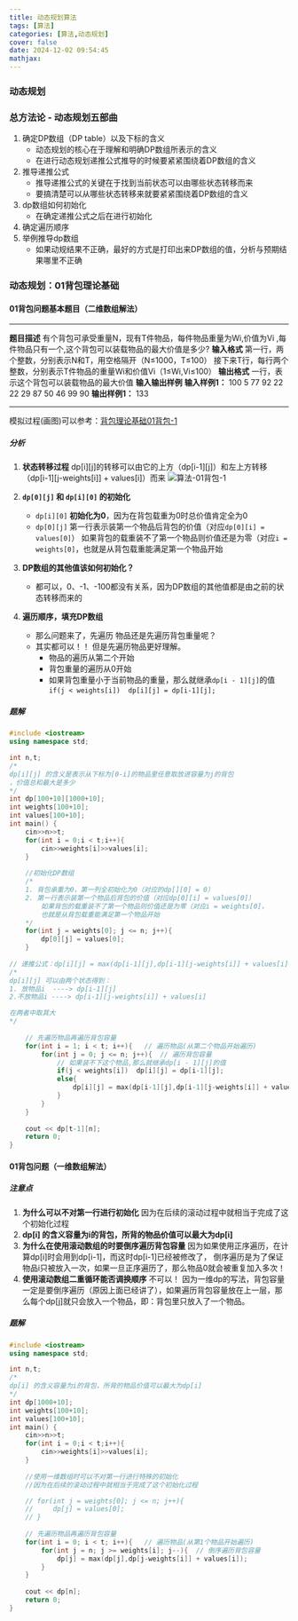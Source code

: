 ```yaml
---
title: 动态规划算法
tags: [算法]
categories: [算法,动态规划]
cover: false
date: 2024-12-02 09:54:45
mathjax:
---
```


### 动态规划

### 总方法论 - 动态规划五部曲
1. 确定DP数组（DP table）以及下标的含义
   - 动态规划的核心在于理解和明确DP数组所表示的含义
   - 在进行动态规划递推公式推导的时候要紧紧围绕着DP数组的含义
2. 推导递推公式
   - 推导递推公式的关键在于找到当前状态可以由哪些状态转移而来
   - 要搞清楚可以从哪些状态转移来就要紧紧围绕着DP数组的含义
3. dp数组如何初始化
   - 在确定递推公式之后在进行初始化
4. 确定遍历顺序
5. 举例推导dp数组
   - 如果动规结果不正确，最好的方式是打印出来DP数组的值，分析与预期结果哪里不正确

### 动态规划：01背包理论基础
#### 01背包问题基本题目（二维数组解法）
------------
**题目描述**
有个背包可承受重量N，现有T件物品，每件物品重量为Wi,价值为Vi ,每件物品只有一个,这个背包可以装载物品的最大价值是多少?
**输入格式**
第一行，两个整数，分别表示N和T，用空格隔开（N≤1000，T≤100）
接下来T行，每行两个整数，分别表示T件物品的重量Wi和价值Vi（1≤Wi,Vi≤100）
**输出格式**
一行，表示这个背包可以装载物品的最大价值
**输入输出样例**
**输入样例1：**
100 5
77 92
22 22
29 87
50 46
99 90
**输出样例1：**
133

--------------

模拟过程(画图)可以参考：[背包理论基础01背包-1](https://programmercarl.com/%E8%83%8C%E5%8C%85%E7%90%86%E8%AE%BA%E5%9F%BA%E7%A1%8001%E8%83%8C%E5%8C%85-1.html#%E6%80%9D%E8%B7%AF)

##### 分析
1. **状态转移过程**
   dp[i][j]的转移可以由它的上方（dp[i-1][j]）和左上方转移（dp[i-1][j-weights[i]] + values[i]）而来
![算法-01背包-1](https://cdn.jsdelivr.net/gh/hiyoung3937/img_hiyoung@master/bolg/算法-01背包-1.38smsyo10se.webp)

2. **```dp[0][j]``` 和 ```dp[i][0]``` 的初始化**
   - ```dp[i][0]``` **初始化为0**，因为在背包载重为0时总价值肯定全为0
   - ```dp[0][j]``` 第一行表示装第一个物品后背包的价值（对应```dp[0][i] = values[0]```）
    如果背包的载重装不了第一个物品则价值还是为零（对应```i = weights[0]```，也就是从背包载重能满足第一个物品开始

3. **DP数组的其他值该如何初始化？**
   - 都可以，0、-1、-100都没有关系，因为DP数组的其他值都是由之前的状态转移而来的

4. **遍历顺序，填充DP数组**
    - 那么问题来了，先遍历 物品还是先遍历背包重量呢？
    - 其实都可以！！ 但是先遍历物品更好理解。
      - 物品的遍历从第二个开始
      - 背包重量的遍历从0开始
      - 如果背包重量小于当前物品的重量，那么就继承```dp[i - 1][j]```的值
      ```if(j < weights[i])  dp[i][j] = dp[i-1][j];```


##### 题解
``` cpp
#include <iostream>
using namespace std;

int n,t;
/*
dp[i][j] 的含义是表示从下标为[0-i]的物品里任意取放进容量为j的背包
，价值总和最大是多少
*/
int dp[100+10][1000+10];
int weights[100+10];
int values[100+10];
int main() {
    cin>>n>>t;
    for(int i = 0;i < t;i++){
        cin>>weights[i]>>values[i];
    }
    
    //初始化DP数组
    /*
    1. 背包承重为0，第一列全初始化为0（对应的dp[][0] = 0）
    2. 第一行表示装第一个物品后背包的价值（对应dp[0][i] = values[0]）
        如果背包的载重装不了第一个物品则价值还是为零（对应i = weights[0]，
        也就是从背包载重能满足第一个物品开始
    */
    for(int j = weights[0]; j <= n; j++){
        dp[0][j] = values[0];
    }
    
// 递推公式：dp[i][j] = max(dp[i-1][j],dp[i-1][j-weights[i]] + values[i]);
/*
dp[i][j] 可以由两个状态得到：
1. 放物品i  ----> dp[i-1][j]
2.不放物品i ----> dp[i-1][j-weights[i]] + values[i]

在两者中取其大
*/
    
    // 先遍历物品再遍历背包容量
    for(int i = 1; i < t; i++){   // 遍历物品(从第二个物品开始遍历)
        for(int j = 0; j <= n; j++){  // 遍历背包容量
            // 如果装不下这个物品,那么就继承dp[i - 1][j]的值
            if(j < weights[i])  dp[i][j] = dp[i-1][j];
            else{
                dp[i][j] = max(dp[i-1][j],dp[i-1][j-weights[i]] + values[i]);
            }
        }
    }
    
    cout << dp[t-1][n];
    return 0;
}
```

#### 01背包问题（一维数组解法）
##### 注意点
1. **为什么可以不对第一行进行初始化**
   因为在后续的滚动过程中就相当于完成了这个初始化过程
2. **dp[i] 的含义容量为i的背包，所背的物品价值可以最大为dp[i]**
3. **为什么在使用滚动数组的时要倒序遍历背包容量**
   因为如果使用正序遍历，在计算dp[i]时会用到dp[i-1]，而这时dp[i-1]已经被修改了，
   倒序遍历是为了保证物品i只被放入一次，如果一旦正序遍历了，那么物品0就会被重复加入多次！
4. **使用滚动数组二重循环能否调换顺序**
    不可以！
    因为一维dp的写法，背包容量一定是要倒序遍历（原因上面已经讲了），如果遍历背包容量放在上一层，那么每个dp[j]就只会放入一个物品，即：背包里只放入了一个物品。
    
##### 题解
```cpp
#include <iostream>
using namespace std;

int n,t;
/*
dp[i] 的含义容量为i的背包，所背的物品价值可以最大为dp[i]
*/
int dp[1000+10];
int weights[100+10];
int values[100+10];
int main() {
    cin>>n>>t;
    for(int i = 0;i < t;i++){
        cin>>weights[i]>>values[i];
    }
    
    //使用一维数组时可以不对第一行进行特殊的初始化
    //因为在后续的滚动过程中就相当于完成了这个初始化过程

    // for(int j = weights[0]; j <= n; j++){
    //     dp[j] = values[0];
    // }
        
    // 先遍历物品再遍历背包容量
    for(int i = 0; i < t; i++){   // 遍历物品(从第1个物品开始遍历)
        for(int j = n; j >= weights[i]; j--){  // 倒序遍历背包容量
            dp[j] = max(dp[j],dp[j-weights[i]] + values[i]);
        }
    }
    
    cout << dp[n];
    return 0;
}
```

